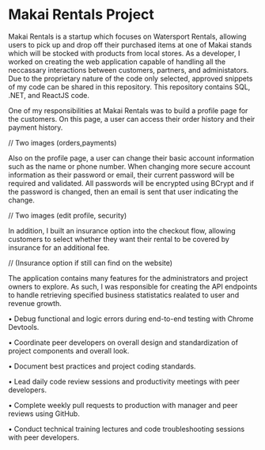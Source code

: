 # Makai Rentals Project
Makai Rentals is a startup which focuses on Watersport Rentals, allowing users to pick up and drop off their purchased items at one of Makai stands which will be stocked with products from local stores. As a developer, I worked on creating the web application capable of handling all the neccassary interactions between customers, partners, and administators. Due to the proprietary nature of the code only selected, approved snippets of my code can be shared in this repository. This repository contains SQL, .NET, and ReactJS code.

One of my responsibilities at Makai Rentals was to build a profile page for the customers. On this page, a user can access their order history and their payment history.

// Two images (orders,payments)

Also on the profile page, a user can change their basic account information such as the name or phone number. When changing more secure account information as their password or email, their current password will be required and validated. All passwords will be encrypted using BCrypt and if the password is changed, then an email is sent that user indicating the change.

// Two images (edit profile, security)

In addition, I built an insurance option into the checkout flow, allowing customers to select whether they want their rental to be covered by insurance for an additional fee. 

// (Insurance option if still can find on the website)


The application contains many features for the administrators and project owners to explore. As such, I was responsible for creating the API endpoints to handle retrieving specified business statistatics realated to user and revenue growth.

• Debug functional and logic errors during end-to-end testing with Chrome Devtools.

• Coordinate peer developers on overall design and standardization of project components and overall look.

• Document best practices and project coding standards.

• Lead daily code review sessions and productivity meetings with peer developers.

• Complete weekly pull requests to production with manager and peer reviews using GitHub.

• Conduct technical training lectures and code troubleshooting sessions with peer developers.
